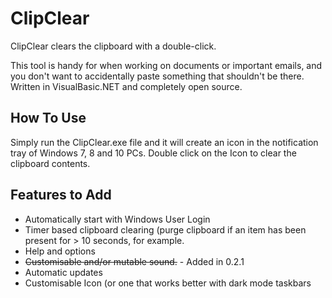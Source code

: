 # ClipClear

ClipClear clears the clipboard with a double-click. 

This tool is handy for when working on documents or important emails, and you don't want to accidentally paste something that shouldn't be there. Written in VisualBasic.NET and completely open source. 

## How To Use
Simply run the ClipClear.exe file and it will create an icon in the notification tray of Windows 7, 8 and 10 PCs. 
Double click on the Icon to clear the clipboard contents. 

## Features to Add
* Automatically start with Windows User Login
* Timer based clipboard clearing (purge clipboard if an item has been present for > 10 seconds, for example.
* Help and options
* ~~Customisable and/or mutable sound.~~ - Added in 0.2.1
* Automatic updates
* Customisable Icon (or one that works better with dark mode taskbars
